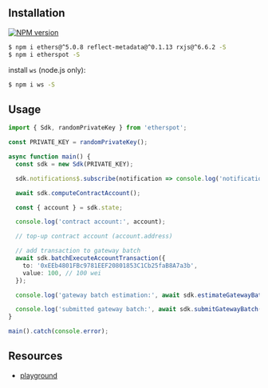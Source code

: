 ## Installation

[![NPM version][npm-image]][npm-url]

```bash
$ npm i ethers@^5.0.8 reflect-metadata@^0.1.13 rxjs@^6.6.2 -S
$ npm i etherspot -S
```

install `ws` (node.js only):

```bash
$ npm i ws -S
```

## Usage

```typescript
import { Sdk, randomPrivateKey } from 'etherspot';

const PRIVATE_KEY = randomPrivateKey();

async function main() {
  const sdk = new Sdk(PRIVATE_KEY);

  sdk.notifications$.subscribe(notification => console.log('notification:', notification));

  await sdk.computeContractAccount();

  const { account } = sdk.state;

  console.log('contract account:', account);

  // top-up contract account (account.address)

  // add transaction to gateway batch
  await sdk.batchExecuteAccountTransaction({
    to: '0xEEb4801FBc9781EEF20801853C1Cb25faB8A7a3b',
    value: 100, // 100 wei
  });

  console.log('gateway batch estimation:', await sdk.estimateGatewayBatch());

  console.log('submitted gateway batch:', await sdk.submitGatewayBatch());
}

main().catch(console.error);
```

## Resources

* [playground](https://try.etherspot.dev)

[npm-image]: https://badge.fury.io/js/etherspot.svg
[npm-url]: https://npmjs.org/package/etherspot

